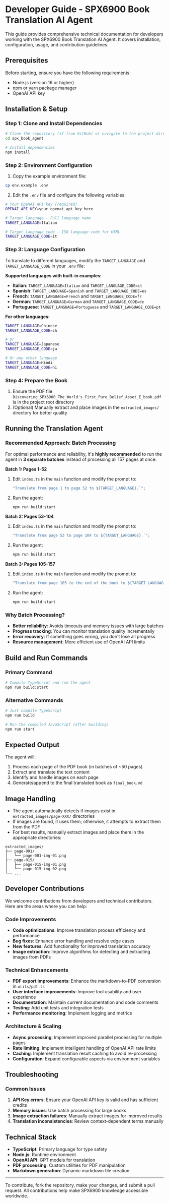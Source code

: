 # Developer Guide - SPX6900 Book Translation AI Agent

This guide provides comprehensive technical documentation for developers working with the SPX6900 Book Translation AI Agent. It covers installation, configuration, usage, and contribution guidelines.

## Prerequisites

Before starting, ensure you have the following requirements:

- Node.js (version 16 or higher)
- npm or yarn package manager
- OpenAI API key

## Installation & Setup

### Step 1: Clone and Install Dependencies

```bash
# Clone the repository (if from GitHub) or navigate to the project directory
cd spx_book_agent

# Install dependencies
npm install
```

### Step 2: Environment Configuration

1. Copy the example environment file:

```bash
cp env.example .env
```

2. Edit the `.env` file and configure the following variables:

```bash
# Your OpenAI API key (required)
OPENAI_API_KEY=your_openai_api_key_here

# Target language - Full language name
TARGET_LANGUAGE=Italian

# Target language code - ISO language code for HTML
TARGET_LANGUAGE_CODE=it
```

### Step 3: Language Configuration

To translate to different languages, modify the `TARGET_LANGUAGE` and `TARGET_LANGUAGE_CODE` in your `.env` file:

**Supported languages with built-in examples:**

- **Italian**: `TARGET_LANGUAGE=Italian` and `TARGET_LANGUAGE_CODE=it`
- **Spanish**: `TARGET_LANGUAGE=Spanish` and `TARGET_LANGUAGE_CODE=es`
- **French**: `TARGET_LANGUAGE=French` and `TARGET_LANGUAGE_CODE=fr`
- **German**: `TARGET_LANGUAGE=German` and `TARGET_LANGUAGE_CODE=de`
- **Portuguese**: `TARGET_LANGUAGE=Portuguese` and `TARGET_LANGUAGE_CODE=pt`

**For other languages:**

```bash
TARGET_LANGUAGE=Chinese
TARGET_LANGUAGE_CODE=zh

# Or
TARGET_LANGUAGE=Japanese
TARGET_LANGUAGE_CODE=ja

# Or any other language
TARGET_LANGUAGE=Hindi
TARGET_LANGUAGE_CODE=hi
```

### Step 4: Prepare the Book

1. Ensure the PDF file `Discovering_SPX6900_The_World's_First_Pure_Belief_Asset_E_book.pdf` is in the project root directory
2. (Optional) Manually extract and place images in the `extracted_images/` directory for better quality

## Running the Translation Agent

### Recommended Approach: Batch Processing

For optimal performance and reliability, it's **highly recommended** to run the agent in **3 separate batches** instead of processing all 157 pages at once:

**Batch 1: Pages 1-52**

1. Edit `index.ts` in the `main` function and modify the prompt to:
   ```typescript
   "Translate from page 1 to page 52 to ${TARGET_LANGUAGE}.`";
   ```
2. Run the agent:
   ```bash
   npm run build:start
   ```

**Batch 2: Pages 53-104**

1. Edit `index.ts` in the `main` function and modify the prompt to:
   ```typescript
   "Translate from page 53 to page 104 to ${TARGET_LANGUAGE}.`";
   ```
2. Run the agent:
   ```bash
   npm run build:start
   ```

**Batch 3: Pages 105-157**

1. Edit `index.ts` in the `main` function and modify the prompt to:
   ```typescript
   "Translate from page 105 to the end of the book to ${TARGET_LANGUAGE}.`";
   ```
2. Run the agent:
   ```bash
   npm run build:start
   ```

### Why Batch Processing?

- **Better reliability**: Avoids timeouts and memory issues with large batches
- **Progress tracking**: You can monitor translation quality incrementally
- **Error recovery**: If something goes wrong, you don't lose all progress
- **Resource management**: More efficient use of OpenAI API limits

## Build and Run Commands

### Primary Command

```bash
# Compile TypeScript and run the agent
npm run build:start
```

### Alternative Commands

```bash
# Just compile TypeScript
npm run build

# Run the compiled JavaScript (after building)
npm run start
```

## Expected Output

The agent will:

1. Process each page of the PDF book (in batches of ~50 pages)
2. Extract and translate the text content
3. Identify and handle images on each page
4. Generate/append to the final translated book as `final_book.md`

## Image Handling

- The agent automatically detects if images exist in `extracted_images/page-XXX/` directories
- If images are found, it uses them; otherwise, it attempts to extract them from the PDF
- For best results, manually extract images and place them in the appropriate directories:

```
extracted_images/
├── page-001/
│   └── page-001-img-01.png
├── page-015/
│   ├── page-015-img-01.png
│   └── page-015-img-02.png
└── ...
```

## Developer Contributions

We welcome contributions from developers and technical contributors. Here are the areas where you can help:

### Code Improvements

- **Code optimizations**: Improve translation process efficiency and performance
- **Bug fixes**: Enhance error handling and resolve edge cases
- **New features**: Add functionality for improved translation accuracy
- **Image extraction**: Improve algorithms for detecting and extracting images from PDFs

### Technical Enhancements

- **PDF export improvements**: Enhance the markdown-to-PDF conversion in `utils/pdf.ts`
- **User interface improvements**: Improve tool usability and user experience
- **Documentation**: Maintain current documentation and code comments
- **Testing**: Add unit tests and integration tests
- **Performance monitoring**: Implement logging and metrics

### Architecture & Scaling

- **Async processing**: Implement improved parallel processing for multiple pages
- **Rate limiting**: Implement intelligent handling of OpenAI API rate limits
- **Caching**: Implement translation result caching to avoid re-processing
- **Configuration**: Expand configurable aspects via environment variables

## Troubleshooting

### Common Issues

1. **API Key errors**: Ensure your OpenAI API key is valid and has sufficient credits
2. **Memory issues**: Use batch processing for large books
3. **Image extraction failures**: Manually extract images for improved results
4. **Translation inconsistencies**: Review context-dependent terms manually

## Technical Stack

- **TypeScript**: Primary language for type safety
- **Node.js**: Runtime environment
- **OpenAI API**: GPT models for translation
- **PDF processing**: Custom utilities for PDF manipulation
- **Markdown generation**: Dynamic markdown file creation

---

To contribute, fork the repository, make your changes, and submit a pull request. All contributions help make SPX6900 knowledge accessible worldwide.
